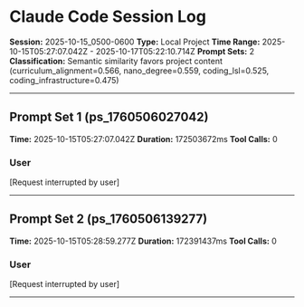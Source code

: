 # Claude Code Session Log

**Session:** 2025-10-15_0500-0600
**Type:** Local Project
**Time Range:** 2025-10-15T05:27:07.042Z - 2025-10-17T05:22:10.714Z
**Prompt Sets:** 2
**Classification:** Semantic similarity favors project content (curriculum_alignment=0.566, nano_degree=0.559, coding_lsl=0.525, coding_infrastructure=0.475)

---

<a name="ps_1760506027042"></a>
## Prompt Set 1 (ps_1760506027042)

**Time:** 2025-10-15T05:27:07.042Z
**Duration:** 172503672ms
**Tool Calls:** 0

### User

[Request interrupted by user]

---

<a name="ps_1760506139277"></a>
## Prompt Set 2 (ps_1760506139277)

**Time:** 2025-10-15T05:28:59.277Z
**Duration:** 172391437ms
**Tool Calls:** 0

### User

[Request interrupted by user]

---

